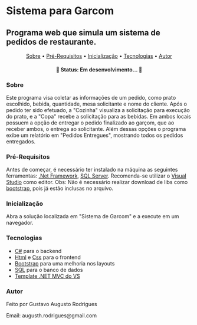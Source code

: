 # Sistema para Garcom
## Programa web que simula um sistema de pedidos de restaurante.

<p align="center">
 <a href="#sobre">Sobre</a> •
 <a href="#pré-requisitos">Pré-Requisitos</a> • 
 <a href="#inicialização">Inicialização</a> • 
 <a href="#tecnologias">Tecnologias</a> • 
 <a href="#autor">Autor</a>
</p>

<h4 align="center"> 
	🚧 Status: Em desenvolvimento...  🚧
</h4>

### Sobre

  Este programa visa coletar as informações de um pedido, como prato escolhido, bebida, quantidade, mesa solicitante e nome do cliente. Após o pedido ter sido efetuado, a "Cozinha" visualiza a solicitação para execução do prato, e a "Copa" recebe a solicitação para as bebidas. Em ambos locais possuem a opção de entregar o pedido finalizado ao garçom, que ao receber ambos, o entrega ao solicitante. Além dessas opções o programa exibe um relatório em "Pedidos Entregues", mostrando todos os pedidos entregados.
  
### Pré-Requisitos

  Antes de começar, é necessário ter instalado na máquina as seguintes ferramentas: 
[.Net Framework](https://dotnet.microsoft.com/en-us/), [SQL Server](https://www.microsoft.com/en-us/sql-server/sql-server-2019). 
Recomenda-se utilizar o [Visual Studio](https://code.visualstudio.com/) como editor.
 Obs: Não é necessário realizar download de libs como [bootstrap](https://getbootstrap.com), pois já estão inclusas no arquivo.
 
 ### Inicialização
 
  Abra a solução localizada em "Sistema de Garcom" e a execute em um navegador.
 
 ### Tecnologias
- [C#]() para o backend
- [Html]() e [Css]() para o frontend
- [Bootstrap](https://getbootstrap.com) para uma melhoria nos layouts
- [SQL](https://www.microsoft.com/en-us/sql-server/sql-server-2019) para o banco de dados
- [Template .NET MVC do VS](https://visualstudio.microsoft.com/pt-br/downloads/)

### Autor

Feito por Gustavo Augusto Rodrigues
<p>Email: augusth.rodrigues@gmail.com</p>
